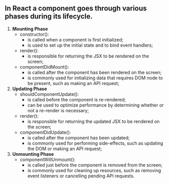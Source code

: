 ## In React a component goes through various phases during its lifecycle.

1. **Mounting Phase**
    * constructor():
        - is called when a component is first initialized;
        - is used to set up the initial state and to bind event handlers;
    * render():
        - is responsible for returning the JSX to be rendered on the screen;
    * componentDidMount():
        - is called after the component has been rendered on the screen;
        - is commonly used for initializing data that requires DOM node to be present, such as making an API request;
2. **Updating Phase**
    * shouldComponentUpdate():
        - is called before the component is re-rendered;
        - can be used to optimize performance by determining whether or not a re-render is necessary;
    * render():
        - is responsible for returning the updated JSX to be rendered on the screen;
    * componentDidUpdate():
        - is called after the component has been updated;
        - is commonly used for performing side-effects, such as updating the DOM or making an API request;
3. **Unmounting Phase**
    * componentWillUnmount():
        - is called just before the component is removed from the screen;
        - is commonly used for cleaning up resources, such as removing event listeners or cancelling pending API requests.




